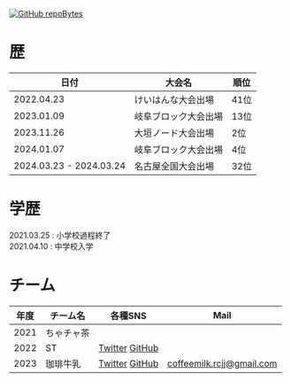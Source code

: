 [![GitHub repoBytes](https://github-repo-bytecounter.vercel.app/api?username=sora81dev)](https://github.com/yamaccu/Github-Repo-ByteCounter)

# 歴

日付|大会名|順位
-|-|-
2022.04.23|けいはんな大会出場|41位  
2023.01.09|岐阜ブロック大会出場|13位  
2023.11.26|大垣ノード大会出場|2位  
2024.01.07|岐阜ブロック大会出場|4位  
2024.03.23 - 2024.03.24|名古屋全国大会出場|32位  

# 学歴
2021.03.25 : 小学校過程終了  
2021.04.10 : 中学校入学  

# チーム  

年度|チーム名|各種SNS|Mail
-|-|-|-
2021       | ちゃチャ茶 |
2022       | ST         |   [Twitter](https://twitter.com/ST_GifuRCJ)    [GitHub](https://github.com/ST-GifuRCJ)|  
2023       | 珈琲牛乳|[Twitter](https://twitter.com/CoffeeMilk_RCJ) [GitHub](https://github.com/CoffeeMilk-RCJ)|coffeemilk.rcjj@gmail.com
